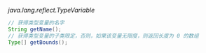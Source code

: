 *java.lang.reflect.TypeVariable*

```java
// 获得类型变量的名字
String getName();
// 获得类型变量的子类限定，否则，如果该变量无限度，则返回长度为 0 的数组
Type[] getBounds();
```